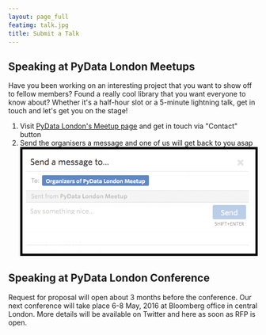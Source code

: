 ```yaml
---
layout: page_full
featimg: talk.jpg
title: Submit a Talk
---
```

## Speaking at PyData London Meetups

Have you been working on an interesting project that you want to show off to fellow members? Found a really cool library that you want everyone to know about? Whether it's a half-hour slot or a 5-minute lightning talk, get in touch and let's get you on the stage! 

1. Visit [PyData London's Meetup page](http://www.meetup.com/PyData-London-Meetup/) and get in touch via "Contact" button
2. Send the organisers a message and one of us will get back to you asap 
![contact_us_image](/img/contact_us_meetup_box.jpg)

## Speaking at PyData London Conference
Request for proposal will open about 3 months before the conference. Our next conference will take place 6-8 May, 2016 at Bloomberg office in central London. More details will be available on Twitter and here as soon as RFP is open. 
